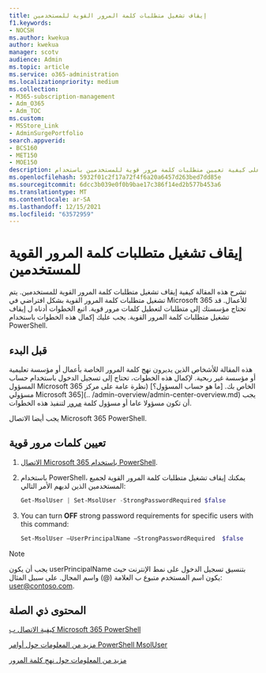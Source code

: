 ```yaml
---
title: إيقاف تشغيل متطلبات كلمة المرور القوية للمستخدمين
f1.keywords:
- NOCSH
ms.author: kwekua
author: kwekua
manager: scotv
audience: Admin
ms.topic: article
ms.service: o365-administration
ms.localizationpriority: medium
ms.collection:
- M365-subscription-management
- Adm_O365
- Adm_TOC
ms.custom:
- MSStore_Link
- AdminSurgePortfolio
search.appverid:
- BCS160
- MET150
- MOE150
description: تعرف على كيفية تعيين متطلبات كلمة مرور قوية للمستخدمين باستخدام Windows PowerShell.
ms.openlocfilehash: 5932f01c2f17a72f4f6a20a6457d263bed7dd85e
ms.sourcegitcommit: 6dcc3b039e0f0b9bae17c386f14ed2b577b453a6
ms.translationtype: MT
ms.contentlocale: ar-SA
ms.lasthandoff: 12/15/2021
ms.locfileid: "63572959"
---
```

# <a name="turn-off-strong-password-requirements-for-users"></a>إيقاف تشغيل متطلبات كلمة المرور القوية للمستخدمين

تشرح هذه المقالة كيفية إيقاف تشغيل متطلبات كلمة المرور القوية للمستخدمين. يتم تشغيل متطلبات كلمة المرور القوية بشكل افتراضي في Microsoft 365 للأعمال. قد تحتاج مؤسستك إلى متطلبات لتعطيل كلمات مرور قوية. اتبع الخطوات أدناه ل إيقاف تشغيل متطلبات كلمة المرور القوية. يجب عليك إكمال هذه الخطوات باستخدام PowerShell.

## <a name="before-you-begin"></a>قبل البدء

هذه المقالة للأشخاص الذين يديرون نهج كلمة المرور الخاصة بأعمال أو مؤسسة تعليمية أو مؤسسة غير ربحية. لإكمال هذه الخطوات، تحتاج إلى تسجيل الدخول باستخدام حساب المسؤول Microsoft 365 الخاص بك. [ما هو حساب المسؤول؟] (نظرة عامة على مركز مسؤولي Microsoft 365](.. /admin-overview/admin-center-overview.md) يجب أن تكون مسؤولا عاما أو مسؤول كلمة [مرور](about-admin-roles.md) لتنفيذ هذه الخطوات.

يجب أيضا الاتصال Microsoft 365 PowerShell.

## <a name="set-strong-passwords"></a>تعيين كلمات مرور قوية

1. [الاتصال Microsoft 365 باستخدام PowerShell](/office365/enterprise/powershell/connect-to-office-365-powershell#connect-with-the-microsoft-azure-active-directory-module-for-windows-powershell).

2. باستخدام PowerShell، يمكنك إيقاف تشغيل متطلبات كلمة المرور القوية لجميع المستخدمين الذين لديهم الأمر التالي:

    ```powershell
    Get-MsolUser | Set-MsolUser -StrongPasswordRequired $false

3. You can turn **OFF** strong password requirements for specific users with this command:

    ```powershell
    Set-MsolUser –UserPrincipalName –StrongPasswordRequired  $false
    ```

> [!NOTE]
> يجب أن يكون userPrincipalName بتنسيق تسجيل الدخول على نمط الإنترنت حيث يكون اسم المستخدم متبوع ب العلامة (@) واسم المجال. على سبيل المثال: user@contoso.com.

## <a name="related-content"></a>المحتوى ذي الصلة

[كيفية الاتصال ب Microsoft 365 PowerShell](/office365/enterprise/powershell/connect-to-office-365-powershell#connect-with-the-microsoft-azure-active-directory-module-for-windows-powershell)

[مزيد من المعلومات حول أوامر PowerShell MsolUser](/powershell/azure/active-directory/install-adv2)

[مزيد من المعلومات حول نهج كلمة المرور](/azure/active-directory/authentication/concept-sspr-policy#password-policies-that-only-apply-to-cloud-user-accounts)
